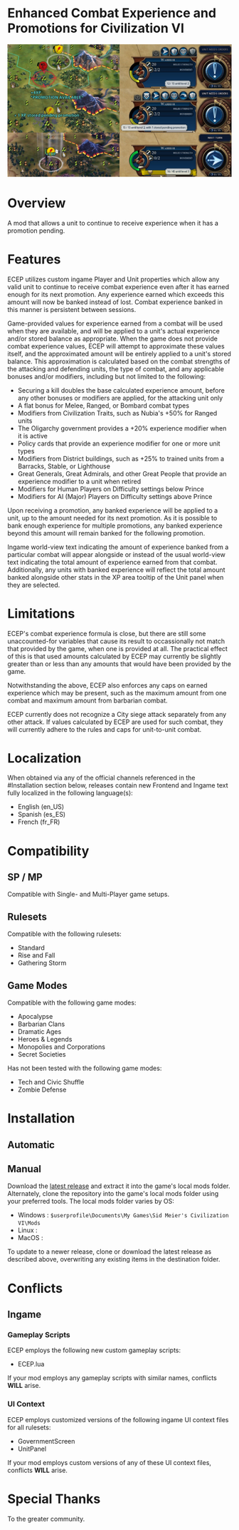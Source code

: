 # Enhanced Combat Experience and Promotions for Civilization VI
![ECEP Ingame](/IMAGES/ECEP_Ingame.png)

# Overview
A mod that allows a unit to continue to receive experience when it has a promotion pending.

# Features
ECEP utilizes custom ingame Player and Unit properties which allow any valid unit to continue to receive combat experience even after it has earned enough for its next promotion. Any experience earned which exceeds this amount will now be banked instead of lost. Combat experience banked in this manner is persistent between sessions.

Game-provided values for experience earned from a combat will be used when they are available, and will be applied to a unit's actual experience and/or stored balance as appropriate. When the game does not provide combat experience values, ECEP will attempt to approximate these values itself, and the approximated amount will be entirely applied to a unit's stored balance. This approximation is calculated based on the combat strengths of the attacking and defending units, the type of combat, and any applicable bonuses and/or modifiers, including but not limited to the following:
- Securing a kill doubles the base calculated experience amount, before any other bonuses or modifiers are applied, for the attacking unit only
- A flat bonus for Melee, Ranged, or Bombard combat types
- Modifiers from Civilization Traits, such as Nubia's +50% for Ranged units
- The Oligarchy government provides a +20% experience modifier when it is active
- Policy cards that provide an experience modifier for one or more unit types
- Modifiers from District buildings, such as +25% to trained units from a Barracks, Stable, or Lighthouse
- Great Generals, Great Admirals, and other Great People that provide an experience modifier to a unit when retired
- Modifiers for Human Players on Difficulty settings below Prince
- Modifiers for AI (Major) Players on Difficulty settings above Prince

Upon receiving a promotion, any banked experience will be applied to a unit, up to the amount needed for its next promotion. As it is possible to bank enough experience for multiple promotions, any banked experience beyond this amount will remain banked for the following promotion.

Ingame world-view text indicating the amount of experience banked from a particular combat will appear alongside or instead of the usual world-view text indicating the total amount of experience earned from that combat. Additionally, any units with banked experience will reflect the total amount banked alongside other stats in the XP area tooltip of the Unit panel when they are selected.

# Limitations
ECEP's combat experience formula is close, but there are still some unaccounted-for variables that cause its result to occassionally not match that provided by the game, when one is provided at all. The practical effect of this is that used amounts calculated by ECEP may currently be slightly greater than or less than any amounts that would have been provided by the game.

Notwithstanding the above, ECEP also enforces any caps on earned experience which may be present, such as the maximum amount from one combat and maximum amount from barbarian combat.

ECEP currently does not recognize a City siege attack separately from any other attack. If values calculated by ECEP are used for such combat, they will currently adhere to the rules and caps for unit-to-unit combat.

# Localization
When obtained via any of the official channels referenced in the #Installation section below, releases contain new Frontend and Ingame text fully localized in the following language(s):
- English (en_US)
- Spanish (es_ES)
- French (fr_FR)

# Compatibility
## SP / MP
Compatible with Single- and Multi-Player game setups.

## Rulesets
Compatible with the following rulesets:

* Standard
* Rise and Fall
* Gathering Storm

## Game Modes
Compatible with the following game modes:

* Apocalypse
* Barbarian Clans
* Dramatic Ages
* Heroes & Legends
* Monopolies and Corporations
* Secret Societies

Has not been tested with the following game modes:

* Tech and Civic Shuffle
* Zombie Defense

# Installation
## Automatic

## Manual
Download the [latest release](https://github.com/zzragnar0kzz/C6ECEP/releases/latest) and extract it into the game's local mods folder. Alternately, clone the repository into the game's local mods folder using your preferred tools. The local mods folder varies by OS:
- Windows : `$userprofile\Documents\My Games\Sid Meier's Civilization VI\Mods`
- Linux : 
- MacOS : 

To update to a newer release, clone or download the latest release as described above, overwriting any existing items in the destination folder.

# Conflicts
## Ingame
### Gameplay Scripts
ECEP employs the following new custom gameplay scripts:
- ECEP.lua

If your mod employs any gameplay scripts with similar names, conflicts __WILL__ arise.

### UI Context
ECEP employs customized versions of the following ingame UI context files for all rulesets:
- GovernmentScreen
- UnitPanel

If your mod employs custom versions of any of these UI context files, conflicts __WILL__ arise.

# Special Thanks
To the greater community.
